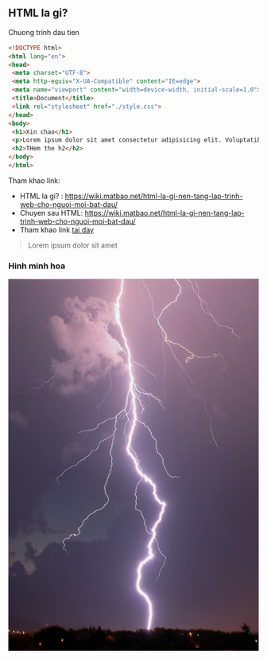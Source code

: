 ##  HTML la gi?
 Chuong trinh dau tien
 ```html
<!DOCTYPE html>
<html lang="en">
<head>
  <meta charset="UTF-8">
  <meta http-equiv="X-UA-Compatible" content="IE=edge">
  <meta name="viewport" content="width=device-width, initial-scale=1.0">
  <title>Document</title>
  <link rel="stylesheet" href="./style.css">
</head>
<body>
  <h1>Xin chao</h1>
  <p>Lorem ipsum dolor sit amet consectetur adipisicing elit. Voluptatibus ab totam dolor nobis culpa excepturi repellendus velit esse aperiam, illum id, incidunt harum corrupti blanditiis odio explicabo iusto animi consequuntur.</p>
  <h2>THem the h2</h2>
</body>
</html>
 ```

 Tham khao link:
 - HTML la gi? : 
 https://wiki.matbao.net/html-la-gi-nen-tang-lap-trinh-web-cho-nguoi-moi-bat-dau/
 - Chuyen sau HTML:
 https://wiki.matbao.net/html-la-gi-nen-tang-lap-trinh-web-cho-nguoi-moi-bat-dau/
 - Tham khao link [tai day](https://wiki.matbao.net/html-la-gi-nen-tang-lap-trinh-web-cho-nguoi-moi-bat-dau)
 > Lorem ipsum dolor sit amet 
### Hinh minh hoa
 ![anh minh hoa](./img1.jpeg)